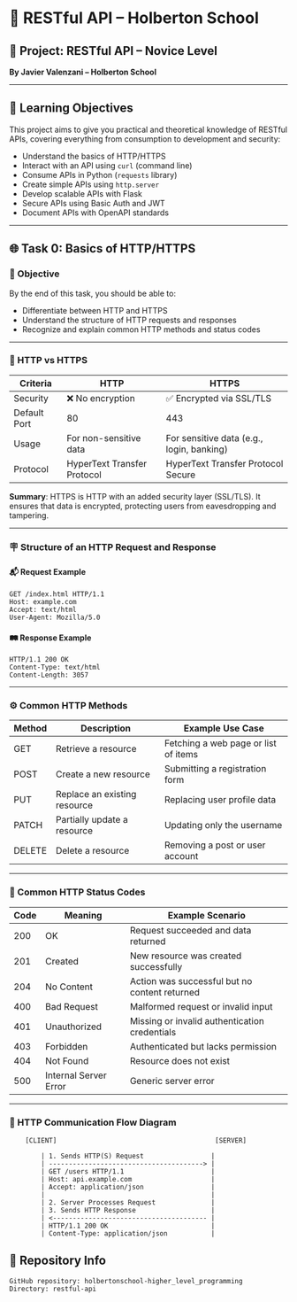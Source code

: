 # 📡 RESTful API – Holberton School

## 🎡 Project: RESTful API – Novice Level

**By Javier Valenzani – Holberton School**

---

## 🎯 Learning Objectives

This project aims to give you practical and theoretical knowledge of RESTful APIs, covering everything from consumption to development and security:

* Understand the basics of HTTP/HTTPS
* Interact with an API using `curl` (command line)
* Consume APIs in Python (`requests` library)
* Create simple APIs using `http.server`
* Develop scalable APIs with Flask
* Secure APIs using Basic Auth and JWT
* Document APIs with OpenAPI standards

---

## 🌐 Task 0: Basics of HTTP/HTTPS

### 📅 Objective

By the end of this task, you should be able to:

* Differentiate between HTTP and HTTPS
* Understand the structure of HTTP requests and responses
* Recognize and explain common HTTP methods and status codes

---

### 🔐 HTTP vs HTTPS

| Criteria     | HTTP                        | HTTPS                                     |
| ------------ | --------------------------- | ----------------------------------------- |
| Security     | ❌ No encryption             | ✅ Encrypted via SSL/TLS                   |
| Default Port | 80                          | 443                                       |
| Usage        | For non-sensitive data      | For sensitive data (e.g., login, banking) |
| Protocol     | HyperText Transfer Protocol | HyperText Transfer Protocol Secure        |

**Summary**: HTTPS is HTTP with an added security layer (SSL/TLS). It ensures that data is encrypted, protecting users from eavesdropping and tampering.

---

### 🪧 Structure of an HTTP Request and Response

#### 📬 Request Example

```http
GET /index.html HTTP/1.1
Host: example.com
Accept: text/html
User-Agent: Mozilla/5.0
```

#### 🛤️ Response Example

```http
HTTP/1.1 200 OK
Content-Type: text/html
Content-Length: 3057
```

---

### ⚙️ Common HTTP Methods

| Method | Description                  | Example Use Case                     |
| ------ | ---------------------------- | ------------------------------------ |
| GET    | Retrieve a resource          | Fetching a web page or list of items |
| POST   | Create a new resource        | Submitting a registration form       |
| PUT    | Replace an existing resource | Replacing user profile data          |
| PATCH  | Partially update a resource  | Updating only the username           |
| DELETE | Delete a resource            | Removing a post or user account      |

---

### 📲 Common HTTP Status Codes

| Code | Meaning               | Example Scenario                              |
| ---- | --------------------- | --------------------------------------------- |
| 200  | OK                    | Request succeeded and data returned           |
| 201  | Created               | New resource was created successfully         |
| 204  | No Content            | Action was successful but no content returned |
| 400  | Bad Request           | Malformed request or invalid input            |
| 401  | Unauthorized          | Missing or invalid authentication credentials |
| 403  | Forbidden             | Authenticated but lacks permission            |
| 404  | Not Found             | Resource does not exist                       |
| 500  | Internal Server Error | Generic server error                          |

---

### 🔀 HTTP Communication Flow Diagram

```text
    [CLIENT]                                        [SERVER]

        | 1. Sends HTTP(S) Request                 |
        | ---------------------------------------> |
        | GET /users HTTP/1.1                      |
        | Host: api.example.com                    |
        | Accept: application/json                 |
        |                                          |
        | 2. Server Processes Request              |
        | 3. Sends HTTP Response                   |
        | <--------------------------------------- |
        | HTTP/1.1 200 OK                          |
        | Content-Type: application/json           |
```

## 📂 Repository Info

```
GitHub repository: holbertonschool-higher_level_programming
Directory: restful-api
```
